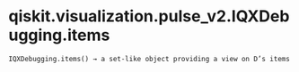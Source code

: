 # qiskit.visualization.pulse\_v2.IQXDebugging.items

`IQXDebugging.items() → a set-like object providing a view on D’s items`

